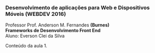 ### Desenvolvimento de aplicações para Web e Dispositivos Móveis (WEBDEV 2016)  

Professor Prof. Anderson M. Fernandes __(Burnes)__  
**Frameworks de Desenvolvimento Front End**  
Aluno: Everson Clei da Silva  

Conteúdo da aula 1.

